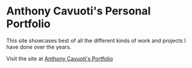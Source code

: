 # Anthony Cavuoti's Personal Portfolio

This site showcases best of all the different kinds of work and projects I have done over the years.

Visit the site at [Anthony Cavuoti's Portfolio](https://anthonycavuoti.com)
